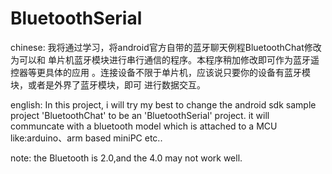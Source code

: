 BluetoothSerial
===============

chinese:  我将通过学习，将android官方自带的蓝牙聊天例程BluetoothChat修改为可以和
单片机蓝牙模块进行串行通信的程序。本程序稍加修改即可作为蓝牙遥控器等更具体的应用
。连接设备不限于单片机，应该说只要你的设备有蓝牙模块，或者是外界了蓝牙模块，即可
进行数据交互。

english: In this project, i will try my best to change the android sdk sample
project 'BluetoothChat' to be an 'BluetoothSerial' project. it will communcate 
with a bluetooth model which is attached to a MCU like:arduino、arm based miniPC etc..

note: the Bluetooth is 2.0,and the 4.0 may not work well.
